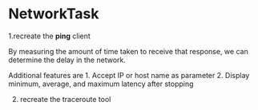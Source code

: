 # NetworkTask

1.recreate the **ping** client

By measuring the amount of time taken to receive that response, we can determine the delay in the network. 

Additional features are 1. Accept IP or host name as parameter 2. Display minimum, average, and maximum latency after stopping

2. recreate the traceroute tool
